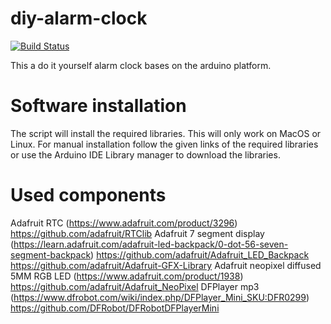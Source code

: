 # diy-alarm-clock
[![Build Status](https://travis-ci.org/richardregeer/diy-alarm-clock.svg?branch=master)](https://travis-ci.org/richardregeer/diy-alarm-clock)

This a do it yourself alarm clock bases on the arduino platform.

# Software installation
The script will install the required libraries. This will only work on MacOS or Linux.
For manual installation follow the given links of the required libraries or use the Arduino IDE Library manager to download the libraries.

# Used components
Adafruit RTC (https://www.adafruit.com/product/3296)
https://github.com/adafruit/RTClib
Adafruit 7 segment display (https://learn.adafruit.com/adafruit-led-backpack/0-dot-56-seven-segment-backpack)
https://github.com/adafruit/Adafruit_LED_Backpack
https://github.com/adafruit/Adafruit-GFX-Library
Adafruit neopixel diffused 5MM RGB LED (https://www.adafruit.com/product/1938)
https://github.com/adafruit/Adafruit_NeoPixel
DFPlayer mp3 (https://www.dfrobot.com/wiki/index.php/DFPlayer_Mini_SKU:DFR0299)
https://github.com/DFRobot/DFRobotDFPlayerMini

